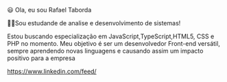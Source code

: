    😃 Ola, eu sou Rafael Taborda 
  
  👨‍🎓Sou estudande de analise e desenvolvimento de sistemas!
  
 Estou buscando especialização em JavaScript,TypeScript,HTML5, CSS e PHP no momento. Meu objetivo é ser um desenvolvedor Front-end versátil, sempre aprendendo novas linguagens e causando assim um impacto positivo para a empresa 
 
 https://www.linkedin.com/feed/






